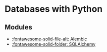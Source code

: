 Databases with Python
===

Modules
---

- [:fontawesome-solid-file-alt: Alembic](alembic.md)
- [:fontawesome-solid-folder: SQLAlchemy](sqlalchemy/index.md)
